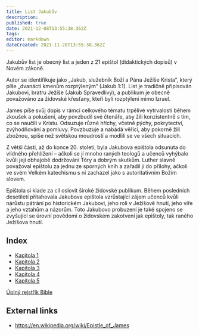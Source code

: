 ```yaml
---
title: List Jakubův
description: 
published: true
date: 2021-12-08T13:55:38.362Z
tags: 
editor: markdown
dateCreated: 2021-11-28T13:55:38.362Z
---
```


Jakubův list je obecný list a jeden z 21 epištol (didaktických dopisů) v Novém zákoně.

Autor se identifikuje jako „Jakub, služebník Boží a Pána Ježíše Krista“, který píše „dvanácti kmenům rozptýleným“ (Jakub 1:1). List je tradičně připisován Jakubovi, bratru Ježíše (Jakub Spravedlivý), a publikum je obecně považováno za židovské křesťany, kteří byli rozptýleni mimo Izrael.

James píše svůj dopis v rámci celkového tématu trpělivé vytrvalosti během zkoušek a pokušení, aby povzbudil své čtenáře, aby žili konzistentně s tím, co se naučili v Kristu. Odsuzuje různé hříchy, včetně pýchy, pokrytectví, zvýhodňování a pomluvy. Povzbuzuje a nabádá věřící, aby pokorně žili zbožnou, spíše než světskou moudrostí a modlili se ve všech situacích.

Z větší části, až do konce 20. století, byla Jakubova epištola odsunuta do vlídného přehlížení – ačkoli se jí mnoho raných teologů a učenců vyhýbalo kvůli její obhajobě dodržování Tóry a dobrým skutkům. Luther slavně považoval epištolu za jednu ze sporných knih a zařadil ji do přílohy, ačkoli ve svém Velkém katechismu s ní zacházel jako s autoritativním Božím slovem.

Epištola si klade za cíl oslovit široké židovské publikum. Během posledních desetiletí přitahovala Jakubova epištola vzrůstající zájem učenců kvůli nárůstu pátrání po historickém Jakubovi, jeho roli v Ježíšově hnutí, jeho víře a jeho vztahům a názorům. Toto Jakubovo probuzení je také spojeno se zvyšující se úrovní povědomí o židovském zakotvení jak epištoly, tak raného Ježíšova hnutí.

## Index

- [Kapitola 1](/cs/Bible/James/1)
- [Kapitola 2](/cs/Bible/James/2)
- [Kapitola 3](/cs/Bible/James/3)
- [Kapitola 4](/cs/Bible/James/4)
- [Kapitola 5](/cs/Bible/James/5)



[Úplný rejstřík Bible](/cs/index/bible)


## External links

- https://en.wikipedia.org/wiki/Epistle_of_James